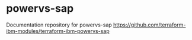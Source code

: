 # powervs-sap
Documentation repository for powervs-sap https://github.com/terraform-ibm-modules/terraform-ibm-powervs-sap
